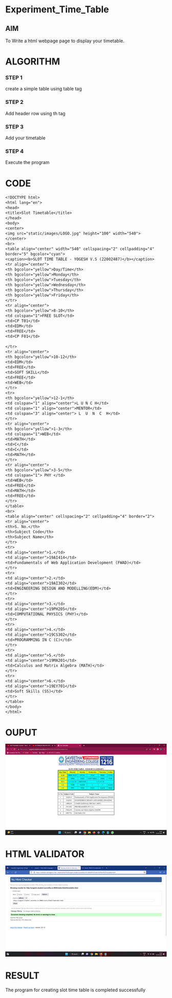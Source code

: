 # Experiment_Time_Table

## AIM
To Write a html webpage page to display your timetable.

# ALGORITHM
### STEP 1
create a simple table using table tag

### STEP 2
Add header row using th tag

### STEP 3
Add your timetable

### STEP 4
Execute the program

# CODE
```
<!DOCTYPE html>
<html lang="en">
<head>
<title>Slot Timetable</title>
</head>
<body>
<center>
<img src="static/images/LOGO.jpg" height="100" width="540">
</center>
<br>
<table align="center" width="540" cellspacing="2" cellpadding="4" border="5" bgcolor="cyan">
<caption><b>SLOT TIME TABLE - YOGESH V.S (22002487)</b></caption>
<tr align="center">
<th bgcolor="yellow">Day/Time</th>
<th bgcolor="yellow">Monday</th>
<th bgcolor="yellow">Tuesday</th>
<th bgcolor="yellow">Wednesday</th>
<th bgcolor="yellow">Thursday</th>
<th bgcolor="yellow">Friday</th>
</tr>
<tr align="center">
<th bgcolor="yellow">8-10</th>
<td colspan="1">FREE SLOT</td>
<td>CP T01</td>
<td>EDM</td>
<td>FREE</td>
<td>CP F01</td>

</tr>
<tr align="center">
<th bgcolor="yellow">10-12</th>
<td>EDM</td>
<td>FREE</td>
<td>SOFT SKILL</td>
<td>FREE</td>
<td>WEB</td>
</tr>
<tr>
<th bgcolor="yellow">12-1</th>
<td colspan="1" align="center">L U N C H</td>
<td colspan="1" align="center">MENTOR</td>
<td colspan="3" align="center"> L  U  N  C  H</td>
</tr>
<tr align="center">
<th bgcolor="yellow">1-3</th>
<td colspan="1">WEB</td>
<td>MATH</td>
<td>C</td>
<td>C</td>
<td>MATH</td>
</tr>
<tr align="center">
<th bgcolor="yellow">3-5</th>
<td colspan="1"> PHY </td>
<td>WEB</td>
<td>FREE</td>
<td>MATH</td>
<td>FREE</td>
</tr>
</table>
<br>
<table align="center" cellspacing="2" cellpadding="4" border="2">
<tr align="center">
<th>S. No.</th>
<th>Subject Code</th>
<th>Subject Name</th>
</tr>
<tr>
<td align="center">1.</td>
<td align="center">19AI414</td>
<td>Fundamentals of Web Application Development (FWAD)</td>
</tr>
<tr>
<td align="center">2.</td>
<td align="center">19AI302</td>
<td>ENGINEERING DESIGN AND MODELLING(EDM)</td>
</tr>
<tr>
<td align="center">3.</td>
<td align="center">19PH205</td>
<td>COMPUTATIONAL PHYSICS (PHY)</td>
</tr>
<tr>
<td align="center">4.</td>
<td align="center">19CS302</td>
<td>PROGRAMMING IN C (C)</td>
</tr>
<tr>
<td align="center">5.</td>
<td align="center">19MA201</td>
<td>Calculus and Matrix Algebra (MATH)</td>
</tr>
<tr>
<td align="center">6.</td>
<td align="center">19EY701</td>
<td>Soft Skills (SS)</td>
</tr>
</table>
</body>
</html>
```
# OUPUT
![OUTPUT](./out.png)

# HTML VALIDATOR
![HTML VALIDATOR](./valid.png)

# RESULT
The program for creating slot time table is completed successfully
